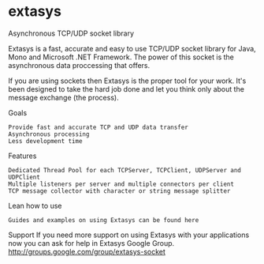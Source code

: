 extasys
=======

Asynchronous TCP/UDP socket library

Extasys is a fast, accurate and easy to use TCP/UDP socket library for Java, Mono and Microsoft .NET Framework. The power of this socket is the asynchronous data proccessing that offers.

If you are using sockets then Extasys is the proper tool for your work. It's been designed to take the hard job done and let you think only about the message exchange (the process).

Goals

	Provide fast and accurate TCP and UDP data transfer
	Asynchronous processing
	Less development time

Features

	Dedicated Thread Pool for each TCPServer, TCPClient, UDPServer and UDPClient
	Multiple listeners per server and multiple connectors per client
	TCP message collector with character or string message splitter

Lean how to use

	Guides and examples on using Extasys can be found here

Support
	If you need more support on using Extasys with your applications now you can ask for help in Extasys Google Group.
	http://groups.google.com/group/extasys-socket
